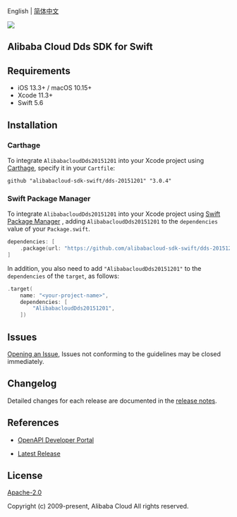 English | [简体中文](README-CN.md)

![](https://aliyunsdk-pages.alicdn.com/icons/AlibabaCloud.svg)

## Alibaba Cloud Dds SDK for Swift

## Requirements

- iOS 13.3+ / macOS 10.15+
- Xcode 11.3+
- Swift 5.6

## Installation

### Carthage

To integrate `AlibabacloudDds20151201` into your Xcode project using [Carthage](https://github.com/Carthage/Carthage), specify it in your `Cartfile`:

```ogdl
github "alibabacloud-sdk-swift/dds-20151201" "3.0.4"
```

### Swift Package Manager

To integrate `AlibabacloudDds20151201` into your Xcode project using [Swift Package Manager](https://swift.org/package-manager/) , adding `AlibabacloudDds20151201` to the `dependencies` value of your `Package.swift`.

```swift
dependencies: [
    .package(url: "https://github.com/alibabacloud-sdk-swift/dds-20151201.git", from: "3.0.4")
]
```

In addition, you also need to add `"AlibabacloudDds20151201"` to the `dependencies` of the `target`, as follows:

```swift
.target(
    name: "<your-project-name>",
    dependencies: [
        "AlibabacloudDds20151201",
    ])
```

## Issues

[Opening an Issue](https://github.com/alibabacloud-sdk-swift/dds-20151201/issues/new), Issues not conforming to the guidelines may be closed immediately.

## Changelog

Detailed changes for each release are documented in the [release notes](./ChangeLog.txt).

## References

* [OpenAPI Developer Portal](https://next.api.alibabacloud.com/home)
- [Latest Release](https://github.com/alibabacloud-sdk-swift/dds-20151201)

## License

[Apache-2.0](http://www.apache.org/licenses/LICENSE-2.0)

Copyright (c) 2009-present, Alibaba Cloud All rights reserved.
